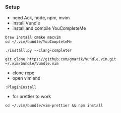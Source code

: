 ### Setup
- need Ack, node, npm, mvim
- install Vundle
- install and compile YouCompleteMe
```shell
brew install cmake macvim
cd ~/.vim/bundle/YouCompleteMe

./install.py --clang-completer
```

```shell
git clone https://github.com/gmarik/Vundle.vim.git ~/.vim/bundle/Vundle.vim
```
- clone repo
- open vim and
```vim
:PluginInstall
```

- for prettier to work

```shell
cd ~/.vim/bundle/vim-prettier && npm install
```
